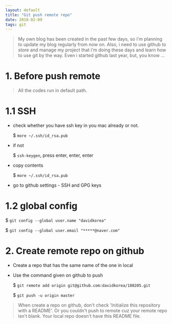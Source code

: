 ```yaml
---
layout: default
title: "Git push remote repo"
date: 2018-02-09
tags: git
---
```



> My own blog has been created in the past few days, so i'm planning to update my blog regularly from now on.
Also, i need to use github to store and manage my project that i'm doing these days and learn how to use git by the way. Even i started github last year, but, you know ...

# 1. Before push remote

> All the codes run in default path.

# 1.1 SSH

- check whether you have ssh key in you mac already or not.

  $ ```more ~/.ssh/id_rsa.pub```

- if not

  $ ```ssh-keygen```, press enter, enter, enter

- copy contents

  $ ```more ~/.ssh/id_rsa.pub```

- go to github settings - SSH and GPG keys

# 1.2 global config

$ ```git config --global user.name "davidkorea"```

$ ```git config --global user.email "*****@naver.com"```

# 2. Create remote repo on github

- Create a repo that has the same name of the one in local
- Use the command given on github to push

  $ ```git remote add origin git@github.com:davidkorea/180205.git```

  $ ```git push -u origin master```

> When create a repo on github, don't check 'Initialize this repository with a README'. Or you couldn't push to remote cuz your remote repo isn't blank. Your local repo doesn't have this README file.
